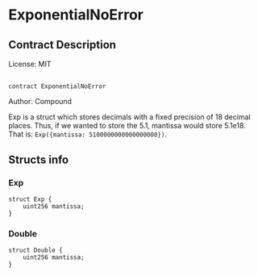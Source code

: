 # ExponentialNoError

## Contract Description


License: MIT

## 

```solidity
contract ExponentialNoError
```

Author: Compound

Exp is a struct which stores decimals with a fixed precision of 18 decimal places.
Thus, if we wanted to store the 5.1, mantissa would store 5.1e18. That is:
`Exp({mantissa: 5100000000000000000})`.
## Structs info

### Exp

```solidity
struct Exp {
	uint256 mantissa;
}
```


### Double

```solidity
struct Double {
	uint256 mantissa;
}
```


